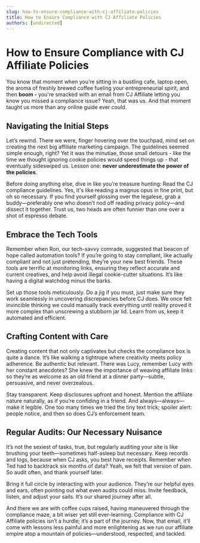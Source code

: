 ```yaml
---
slug: how-to-ensure-compliance-with-cj-affiliate-policies
title: How to Ensure Compliance with CJ Affiliate Policies
authors: [undirected]
---
```



# How to Ensure Compliance with CJ Affiliate Policies

You know that moment when you’re sitting in a bustling cafe, laptop open, the aroma of freshly brewed coffee fueling your entrepreneurial spirit, and then **boom -** you're smacked with an email from CJ Affiliate letting you know you missed a compliance issue? Yeah, that was us. And that moment taught us more than any online guide ever could.

## Navigating the Initial Steps

Let’s rewind. There we were, finger hovering over the touchpad, mind set on creating the next big affiliate marketing campaign. The guidelines seemed simple enough, right? Yet it was the minutiae, those small detours - like the time we thought ignoring cookie policies would speed things up - that eventually sideswiped us. Lesson one: **never underestimate the power of the policies**.

Before doing anything else, dive in like you’re treasure hunting: Read the CJ compliance guidelines. Yes, it's like reading a magnus opus in fine print, but oh so necessary. If you find yourself glossing over the legalese, grab a buddy—preferably one who doesn’t nod off reading privacy policy—and dissect it together. Trust us, two heads are often funnier than one over a shot of espresso debate.

## Embrace the Tech Tools

Remember when Ron, our tech-savvy comrade, suggested that beacon of hope called automation tools? If you’re going to stay compliant, like actually compliant and not just pretending, they’re your new best friends. These tools are terrific at monitoring links, ensuring they reflect accurate and current creatives, and help avoid illegal cookie-cutter situations. It’s like having a digital watchdog minus the barks.

Set up those tools meticulously. Do a jig if you must, just make sure they work seamlessly in uncovering discrepancies before CJ does. We once felt invincible thinking we could manually track everything until reality proved it more complex than unscrewing a stubborn jar lid. Learn from us, keep it automated and efficient.

## Crafting Content with Care

Creating content that not only captivates but checks the compliance box is quite a dance. It’s like walking a tightrope where creativity meets policy adherence. Be authentic but relevant. There was Lucy, remember Lucy with her constant anecdotes? She knew the importance of weaving affiliate links so they’re as welcome as an old friend at a dinner party—subtle, persuasive, and never overzealous.

Stay transparent. Keep disclosures upfront and honest. Mention the affiliate nature naturally, as if you’re confiding in a friend. And always—always—make it legible. One too many times we tried the tiny text trick; spoiler alert: people notice, and then so does CJ’s enforcement team.

## Regular Audits: Our Necessary Nuisance

It’s not the sexiest of tasks, true, but regularly auditing your site is like brushing your teeth—sometimes half-asleep but necessary. Keep records and logs, because when CJ asks, you best have receipts. Remember when Ted had to backtrack six months of data? Yeah, we felt that version of pain. So audit often, and thank yourself later.

Bring it full circle by interacting with your audience. They’re our helpful eyes and ears, often pointing out what even audits could miss. Invite feedback, listen, and adjust your sails. It’s our shared journey after all.

And there we are with coffee cups raised, having maneuvered through the compliance maze, a bit wiser yet still ever-learning. Compliance with CJ Affiliate policies isn’t a hurdle; it’s a part of the journey. Now, that email, it’ll come with lessons less painful and more enlightening as we run our affiliate empire atop a mountain of policies—understood, respected, and tackled.

